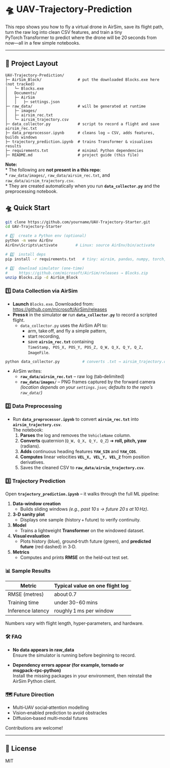 # 🛸 UAV‑Trajectory‑Prediction

This repo shows you how to fly a virtual drone in AirSim, save its flight path, turn the raw log into clean CSV features, and train a tiny PyTorch Transformer to predict where the drone will be 20 seconds from now—all in a few simple notebooks.

---

## 📂 Project Layout

```text
UAV‑Trajectory‑Prediction/
├─ AirSim_Block/                # put the downloaded Blocks.exe here (not tracked)
│   └─ Blocks.exe
│   Documents/         
│   ├─ AirSim
│   │   ├─ settings.json
├─ raw_data/                    # will be generated at runtime
│   ├─ images/         
│   ├─ airsim_rec.txt     
│   └─ airsim_trajectory.csv
├─ data_collector.py            # script to record a flight and save airsim_rec.txt
├─ data_preprocessor.ipynb      # cleans log → CSV, adds features, builds windows
├─ trajectory_prediction.ipynb  # trains Transformer & visualises results
├─ requirements.txt             # minimal Python dependencies
├─ README.md                    # project guide (this file)

```
**Note:**  
    * The following are **not present in a this repo**:  
    * `raw_data/images/`, `raw_data/airsim_rec.txt`, and `raw_data/airsim_trajectory.csv`.  
    * They are created automatically when you run **`data_collector.py`** and the preprocessing notebook.



## 🛸 Quick Start

```bash
git clone https://github.com/yourname/UAV-Trajectory-Starter.git
cd UAV-Trajectory-Starter

# 1️⃣  create a Python env (optional)
python -m venv AirEnv
AirEnv\Scripts\activate        # Linux: source AirEnv/bin/activate

# 2️⃣  install deps
pip install -r requirements.txt   # tiny: airsim, pandas, numpy, torch, scipy, matplotlib etc

# 3️⃣  download simulator (one‑time)
#     https://github.com/microsoft/AirSim/releases → Blocks.zip
unzip Blocks.zip -d AirSim_Block
```

### 1️⃣ Data Collection via AirSim

* **Launch** `Blocks.exe`. 
    Downloaded from: https://github.com/microsoft/AirSim/releases  
* **Press `R`** in the simulator **or** run **`data_collector.py`** to record a scripted flight.  
  * `data_collector.py` uses the AirSim API to:
    * arm, take off, and fly a simple pattern,
    * start recording,
    * save **`airsim_rec.txt`** containing  
      `TimeStamp, POS_X, POS_Y, POS_Z, Q_W, Q_X, Q_Y, Q_Z, ImageFile`.  

```bash
python data_collector.py          # converts .txt → airsim_trajectory.csv
```

* AirSim writes:
  * **`raw_data/airsim_rec.txt`** – raw log (tab‑delimited)
  * **`raw_data/images/`** – PNG frames captured by the forward camera  
    *(location depends on your `settings.json`; defaults to the repo’s `raw_data/`)*




### 2️⃣ Data Preprocessing
* Run **`data_preprocessor.ipynb`** to convert **`airsim_rec.txt`** into **`airsim_trajectory.csv`**.  
  The notebook:
  1. **Parses** the log and removes the `VehicleName` column.  
  2. **Converts** quaternion (`Q_W, Q_X, Q_Y, Q_Z`) ➜ **roll, pitch, yaw** (radians).  
  3. **Adds** continuous heading features **`YAW_SIN`** and **`YAW_COS`**.  
  4. **Computes** linear velocities **`VEL_X, VEL_Y, VEL_Z`** from position derivatives.  
  5. Saves the cleaned CSV to **`raw_data/airsim_trajectory.csv`**.



### 3️⃣ Trajectory Prediction
Open **`trajectory_prediction.ipynb`** – it walks through the full ML pipeline:

1. **Data‑window creation**  
   * Builds sliding windows *(e.g., past 10 s → future 20 s at 10 Hz)*.
2. **3‑D sanity plot**  
   * Displays one sample (history + future) to verify continuity.
3. **Model**  
   * Trains a lightweight **Transformer** on the windowed dataset.
4. **Visual evaluation**  
   * Plots history (blue), ground‑truth future (green), and **predicted future** (red dashed) in 3‑D.
5. **Metrics**  
   * Computes and prints **RMSE** on the held‑out test set.


### 📊 Sample Results

| Metric                | Typical value on one flight log |
|-----------------------|---------------------------------|
| RMSE (metres)         | about 0.7                       |
| Training time         | under 30-60 mins                |
| Inference latency     | roughly 1 ms per window         |

Numbers vary with flight length, hyper‑parameters, and hardware.



### 🛠️ FAQ

* **No data appears in raw_data**  
  Ensure the simulator is running before beginning to record.

* **Dependency errors appear (for example, tornado or msgpack‑rpc‑python)**  
  Install the missing packages in your environment, then reinstall the AirSim Python client.




### 🗺️ Future Direction

* Multi‑UAV social‑attention modelling  
* Vision‑enabled prediction to avoid obstracles  
* Diffusion‑based multi‑modal futures  

Contributions are welcome!

---

## 📜 License

MIT